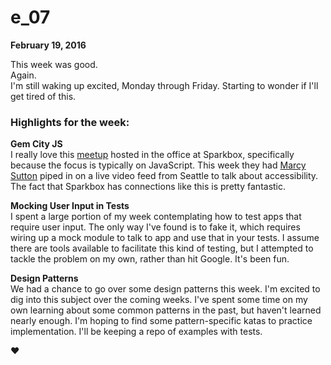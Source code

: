 # e_07

**February 19, 2016**

This week was good.  
Again.  
I'm still waking up excited, Monday through Friday. Starting to wonder if I'll get tired of this.

### Highlights for the week:  

**Gem City JS**  
I really love this [meetup](http://gemcityjs.com/) hosted in the office at Sparkbox, specifically because the focus is typically on JavaScript. This week they had [Marcy Sutton](https://twitter.com/marcysutton) piped in on a live video feed from Seattle to talk about accessibility. The fact that Sparkbox has connections like this is pretty fantastic.

**Mocking User Input in Tests**  
I spent a large portion of my week contemplating how to test apps that require user input. The only way I've found is to fake it, which requires wiring up a mock module to talk to app and use that in your tests. I assume there are tools available to facilitate this kind of testing, but I attempted to tackle the problem on my own, rather than hit Google. It's been fun.

**Design Patterns**  
We had a chance to go over some design patterns this week. I'm excited to dig into this subject over the coming weeks. I've spent some time on my own learning about some common patterns in the past, but haven't learned nearly enough. I'm hoping to find some pattern-specific katas to practice implementation. I'll be keeping a repo of examples with tests.

:heart:
